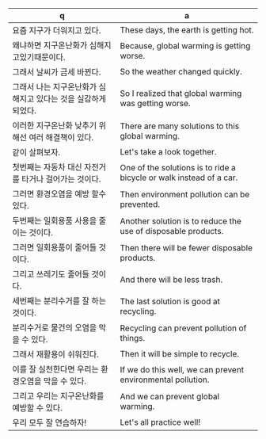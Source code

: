  q  | a
--- | ---
요즘 지구가 더워지고 있다.	| These days, the earth is getting hot.
왜냐하면 지구온난화가 심해지고있기때문이다.	| Because, global warming is getting worse.
그래서 날씨가 금세 바뀐다.	| So the weather changed quickly.
그래서 나는 지구온난화가 심해지고 있다는 것을 실감하게 되었다.	| So I realized that global warming was getting worse.
이러한 지구온난화 낮추기 위해선 여러 해결책이 있다. 	| There are many solutions to this global warming.
같이 살펴보자.		| Let's take a look together.
첫번째는 자동차 대신 자전거를 타거나 걸어가는 것이다.		| One of the solutions is to ride a bicycle or walk instead of a car.
그러면 환경오염을 예방 할수 있다.	| Then environment pollution can be prevented.
두번째는 일회용품 사용을 줄이는 것이다.		| Another solution is to reduce the use of disposable products.
그러면 일회용품이 줄어들 것이다.	| Then there will be fewer disposable products.
그리고 쓰레기도 줄어들 것이다.		| And there will be less trash.
세번째는 분리수거를 잘 하는 것이다.		| The last solution is good at recycling.
분리수거로 물건의 오염을 막을 수 있다.		| Recycling can prevent pollution of things.
그래서 재활용이 쉬워진다.		| Then it will be simple to recycle.
이를 잘 실천한다면 우리는 환경오염을 막을 수 있다.		| If we do this well, we can prevent environmental pollution.
그리고 우리는 지구온난화를 예방할 수 있다.		| And we can prevent global warming.
우리 모두 잘 연습하자!		| Let's all practice well!
